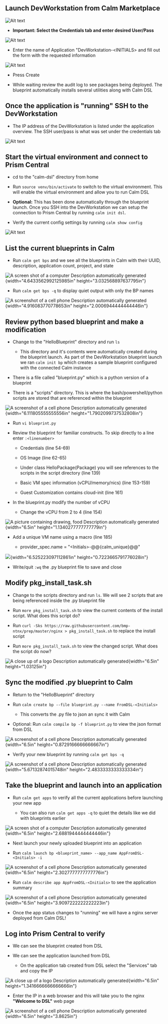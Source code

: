 ## Launch DevWorkstation from Calm Marketplace

![Alt text](images/MPDevWorkstation.png)

-   **Important: Select the Credentials tab and enter desired User/Pass**

![Alt text](images/Creds.png)

-   Enter the name of Application "DevWorkstation-\<INITIALS\> and fill out the form with the requested information

![Alt text](images/DevLaunch.png)

-   Press Create

-   While waiting review the audit log to see packages being deployed.  The blueprint automatically installs several utilities along with Calm DSL

## Once the application is "running" SSH to the DevWorkstation

-   The IP address of the DevWorkstation is listed under the application overview.  The SSH user/pass is what was set under the credentials tab

![Alt text](images/IPaddress.png)

## Start the virtual environment and connect to Prism Central

-   cd to the "calm-dsl" directory from home

-   Run ```source venv/bin/activate``` to switch to the virtual environment. This will enable the virtual environment and allow you to run Calm DSL

-   **Optional:** This has been done automatically through the blueprint launch. Once you SSH into the DevWorkstation we can setup the connection to Prism Central by running ```calm init dsl```. 

-   Verify the current config settings by running ```calm show config``` 

![Alt text](images/Config.png)

## List the current blueprints in Calm

-   Run ```calm get bps``` and we see all the blueprints in Calm with their UUID, description, application count, project, and state

![A screen shot of a computer Description automatically
generated](media/image5.png){width="4.6433562992125985in"
height="3.032568897637795in"}

-   Run ```calm get bps -q``` to display quiet output with only the BP names

![A screenshot of a cell phone Description automatically
generated](media/image6.png){width="4.916083770778653in"
height="2.0006944444444446in"}

## Review python based blueprint and make a modification

-   Change to the "HelloBlueprint" directory and run ```ls```

    -   This directory and it's contents were automatically created during the blueprint launch.  As part of the DevWorkstation blueprint launch we ran ```calm init bp``` which creates a sample blueprint configured with the connected Calm instance

-   There is a file called "blueprint.py" which is a python version of a blueprint

-   There is a "scripts" directory. This is where the bash/powershell/python scripts are stored that are referenced within the blueprint

![A screenshot of a cell phone Description automatically
generated](media/image7.png){width="6.111805555555556in"
height="1.7902099737532808in"}

-   Run ```vi blueprint.py```

-   Review the blueprint for familiar constructs.  To skip directly to a line enter ```:<linenumber>```

    -   Credentials (line 54-69)

    -   OS Image (line 62-65)

    -   Under class HelloPackage(Package) you will see references to the scripts in the script directory (line 139)

    -   Basic VM spec information (vCPU/memory/nics) (line 153-159)

    -   Guest Customization contains cloud-init (line 161)

-   In the blueprint.py modify the number of vCPU

    -   Change the vCPU from 2 to 4 (line 154)

![A picture containing drawing, food Description automatically
generated](media/image8.png){width="6.5in"
height="1.1340277777777779in"}

-   Add a unique VM name using a macro (line 185)

    -   provider\_spec.name = \"\<Initials\>-@@{calm\_unique}@@\"

![](media/image9.png){width="6.525223097112861in"
height="0.7223665791776028in"}

-   Write/quit ```:wq``` the .py blueprint file to save and close

## Modify pkg\_install\_task.sh

-   Change to the scripts directory and run ```ls```. We will see 2 scripts that are being referenced inside the .py blueprint file

-   Run ```more pkg_install_task.sh``` to view the current contents of the
    install script.  What does this script do?

-   Run ```curl -Sks https://raw.githubusercontent.com/bmp-ntnx/prep/master/nginx > pkg_install_task.sh``` to replace the install script

-   Run ```more pkg_install_task.sh``` to view the changed script.  What does the script do now?

![A close up of a logo Description automatically
generated](media/image10.png){width="6.5in" height="1.03125in"}

## Sync the modified .py blueprint to Calm

-   Return to the "HelloBlueprint" directory

-   Run ```calm create bp --file blueprint.py --name FromDSL-<Initials>```

    -   This converts the .py file to json an sync it with Calm

-   Optional: Run ```calm compile bp -f blueprint.py``` to view the json format from DSL

![A screenshot of a cell phone Description automatically
generated](media/image11.png){width="6.5in"
height="0.8729166666666667in"}

-   Verify your new blueprint by running ```calm get bps -q```

![A screenshot of a cell phone Description automatically
generated](media/image12.png){width="5.67132874015748in"
height="2.4833333333333334in"}

## Take the blueprint and launch into an application

-   Run ```calm get apps``` to verify all the current applications before
    launching your new app

    -   You can also run ```calm get apps -q``` to quiet the details like we did with blueprints earlier

![A screen shot of a computer Description automatically
generated](media/image13.png){width="6.5in"
height="2.6881944444444446in"}

-   Next launch your newly uploaded blueprint into an application

-   Run ```calm launch bp <blueprint_name> --app_name AppFromDSL-<Initials> -i```

![A screenshot of a cell phone Description automatically
generated](media/image14.png){width="6.5in"
height="2.3027777777777776in"}

-   Run ```calm describe app AppFromDSL-<Initials>``` to see the application summary

![A screenshot of a cell phone Description automatically
generated](media/image15.png){width="6.5in"
height="3.9097222222222223in"}

-   Once the app status changes to "running" we will have a nginx server deployed from Calm DSL!

## Log into Prism Central to verify

-   We can see the blueprint created from DSL

-   We can see the application launched from DSL

    -   On the application tab created from DSL select the "Services" tab and copy the IP

![A close up of a logo Description automatically
generated](media/image16.png){width="6.5in"
height="1.3416666666666666in"}

-   Enter the IP in a web browser and this will take you to the nginx **"Welcome to DSL"** web page

![A screenshot of a cell phone Description automatically
generated](media/image17.png){width="6.5in" height="3.8625in"}
